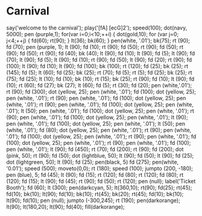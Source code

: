 # Carnival
say('welcome to the carnival');
play('[fA] [ecG]2');
speed(100);
dot(navy, 5000);
pen (purple,1);
for(var i=0;i<10;++i)
{
  dot(gold,10);
  for (var j=0; j<4;++j)
  {
    fd(60);
    rt(90);
  }
  lt(36);
  bk(60);
}
pen(white, '.01');
bk(75);
rt (90);
fd (70);
pen (purple, 1);
lt (90);
fd (10);
rt (90);
fd (50);
rt (90);
fd (50);
rt (90);
fd (50);
rt (90);
fd (40);
bk (40);
lt (90);
fd (10);
lt (90);
fd (5);
lt (90);
fd (70);
lt (90);
fd (5);
lt (90);
fd (10);
rt (90);
fd (50);
lt (90);
fd (20);
rt (90);
fd (100);
lt (90);
fd (10);
lt (90);
fd (100);
bk (100);
rt (120);
fd (25);
bk (25);
rt (145);
fd (5);
lt (60);
fd (25);
bk (25);
rt (70);
fd (5);
rt (5);
fd (25);
bk (25);
rt (75);
fd (25);
lt (10);
fd (10);
bk (10);
rt (15);
bk (25);
rt (90);
fd (10);
lt (90);
fd (10);
rt (60);
fd (27);
bk (27);
lt (60);
fd (5);
rt (30);
fd (20);
pen (white,'.01');
rt (90);
fd (300);
dot (yellow, 25);
pen (white, '.01');
fd (100);
dot (yellow, 25);
pen (white, '.01');
rt (90);
pen (white, '.01');
fd (100);
dot (yellow, 25);
pen (white, '.01');
rt (90);
pen (white, '.01');
fd (100);
dot (yellow, 25);
pen (white, '.01');
lt (50);
pen (white, '.01');
fd (100);
dot (yellow, 25);
pen (white, '.01');
rt (90);
pen (white, '.01');
fd (100);
dot (yellow, 25);
pen (white, '.01');
lt (90);
pen (white, '.01');
fd (100);
dot (yellow, 25);
pen (white, '.01');
lt (50);
pen (white, '.01');
fd (80);
dot (yellow, 25);
pen (white, '.01');
rt (90);
pen (white, '.01');
fd (100);
dot (yellow, 25);
pen (white, '.01');
rt (90);
pen (white, '.01');
fd (100);
dot (yellow, 25);
pen (white, '.01');
rt (90);
pen (white, '.01');
fd (100);
pen (white, '.01');
lt (90);
fd (450);
rt (70);
fd (200);
rt (90);
fd (200);
dot (pink, 50);
rt (90);
fd (50);
dot (lightblue, 50);
lt (90);
fd (50);
lt (90);
fd (25);
dot (lightgreen, 50);
lt (90);
fd (25);
pen(black, 5)
fd (275);
pen(white, '0.01');
speed (500);
moveto(0,0);
rt (180);
speed (100);
jumpto (200, -180);
pen (blue), 5;
fd (45);
lt (90);
fd (15);
rt (120);
fd (80);
rt (120);
fd (80);
rt (120);
fd (15);
lt (90);
fd (45);
rt (90);
fd (50);
rt (120);
pen (null);
label('Ticket Booth');
fd (60);
lt (300);
pen(darkcyan, 5);
lt(360,10);
rt(90);
fd(25);
rt(45);
fd(10);
bk(10);
lt(90);
fd(10);
bk(10);
rt(45);
bk(20);
rt(45);
fd(10);
bk(10);
lt(90);
fd(10);
pen (null);
jumpto (-300,245);
rt (190);
pen(darkorange);
lt(90);
lt(180,20);
lt(90);
fd(40);
fill(darkorange);
